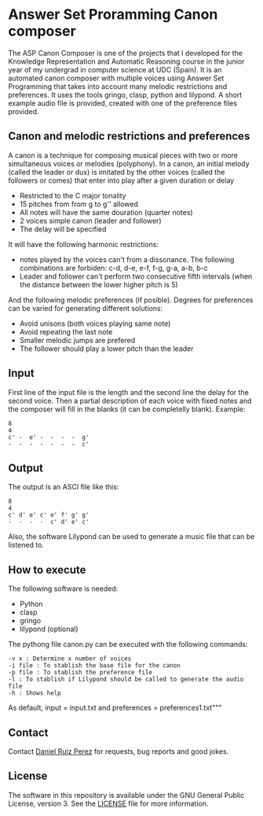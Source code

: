 Answer Set Proramming Canon composer
============

The ASP Canon Composer is one of the projects that I developed for the Knowledge Representation and Automatic Reasoning course in the junior year of my undergrad in computer science at UDC (Spain). It is an automated canon composer with multiple voices using Answer Set Programming that takes into account many melodic restrictions and preferences. It uses the tools gringo, clasp, python and lilypond. A short example audio file is provided, created with one of the preference files provided.


## Canon and melodic restrictions and preferences

A canon is a technique for composing musical pieces with two or more simultaneous voices or melodies (polyphony). In a canon, an initial melody (called the leader or dux) is imitated by the other voices (called the followers or comes) that enter into play after a given duration or delay

- Restricted to the C major tonality
- 15 pitches from from g to g'' allowed
- All notes will have the same douration (quarter notes)
- 2 voices simple canon (leader and follower)
- The delay will be specified

It will have the following harmonic restrictions:
- notes played by the voices can't from a dissonance. The following combinations are forbiden: c-d, d-e, e-f, f-g, g-a, a-b, b-c 
- Leader and follower can't perform two consecutive  fifth intervals (when the distance between the lower higher pitch is 5)

And the following melodic preferences (if posible). Degrees for preferences can be varied for generating different solutions:
- Avoid unisons (both voices playing same note)
- Avoid repeating the last note
- Smaller melodic jumps are prefered
- The follower should play a lower pitch than the leader

## Input

First line of the input file is the length and the second line the delay for the second voice. Then a partial description of each voice with fixed notes and the composer will fill in the blanks (it can be completelly blank). Example:

```
8
4
c' -  e' -  -  -  -  g'
-  -  -  -  -  -  -  c' 
```

## Output

The output is an ASCI file like this:
```
8
4
c' d' e' c' e' f' g' g'
-  -  -  -  c' d' e' c' 
```
Also, the software Lilypond can be used to generate a music file that can be listened to.


## How to execute

The following software is needed:
- Python
- clasp
- gringo
- lilypond (optional)

The pythong file canon.py can be executed with the following commands:

	-v x : Determine x number of voices
	-i file : To stablish the base file for the canon
	-p file : To stablish the preference file
	-l : To stablish if Lilypond should be called to generate the audio file
	-h : Shows help
As default, input = input.txt and preferences = preferences1.txt"""


## Contact

Contact [Daniel Ruiz Perez](mailto:druiz072@fiu.edu) for requests, bug reports and good jokes.


## License

The software in this repository is available under the GNU General Public License, version 3. See the [LICENSE](https://github.com/DaniRuizPerez/TheoryOfComputationImplementations/blob/master/LICENSE) file for more information.
